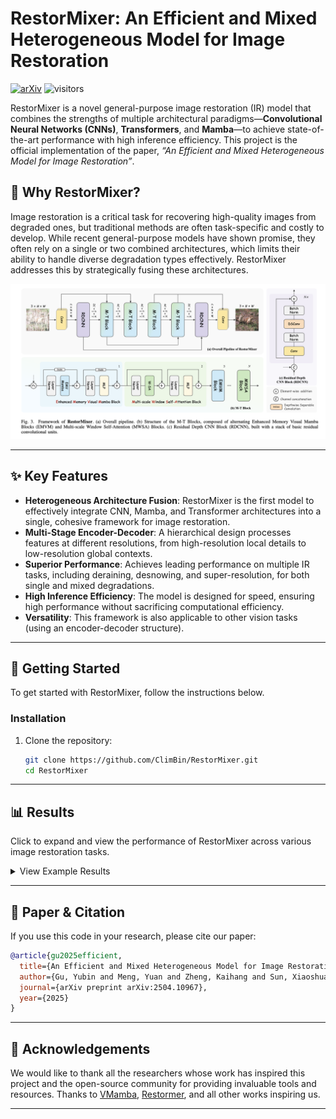 
# RestorMixer: An Efficient and Mixed Heterogeneous Model for Image Restoration 
[![arXiv](https://img.shields.io/badge/arXiv-2504.10967-<COLOR>.svg)](https://arxiv.org/abs/2504.10967)
![visitors](https://visitor-badge.laobi.icu/badge?page_id=ClimBin/RestorMixer)

RestorMixer is a novel general-purpose image restoration (IR) model that combines the strengths of multiple architectural paradigms—**Convolutional Neural Networks (CNNs)**, **Transformers**, and **Mamba**—to achieve state-of-the-art performance with high inference efficiency. This project is the official implementation of the paper, *“An Efficient and Mixed Heterogeneous Model for Image Restoration”*.

## 🌟 Why RestorMixer?

Image restoration is a critical task for recovering high-quality images from degraded ones, but traditional methods are often task-specific and costly to develop. While recent general-purpose models have shown promise, they often rely on a single or two combined architectures, which limits their ability to handle diverse degradation types effectively. RestorMixer addresses this by strategically fusing these architectures.

![RestorMixer](https://github.com/ClimBin/RestorMixer/blob/main/assets/pipeline.png "Pipeline")


-----

## ✨ Key Features

  - **Heterogeneous Architecture Fusion**: RestorMixer is the first model to effectively integrate CNN, Mamba, and Transformer architectures into a single, cohesive framework for image restoration.
  - **Multi-Stage Encoder-Decoder**: A hierarchical design processes features at different resolutions, from high-resolution local details to low-resolution global contexts.
  - **Superior Performance**: Achieves leading performance on multiple IR tasks, including deraining, desnowing, and super-resolution, for both single and mixed degradations.
  - **High Inference Efficiency**: The model is designed for speed, ensuring high performance without sacrificing computational efficiency.
  - **Versatility**: This framework is also applicable to other vision tasks (using an encoder-decoder structure).
-----

## 🚀 Getting Started

To get started with RestorMixer, follow the instructions below.

### Installation

1.  Clone the repository:
    ```bash
    git clone https://github.com/ClimBin/RestorMixer.git
    cd RestorMixer
    ```

-----

## 📊 Results
Click to expand and view the performance of RestorMixer across various image restoration tasks.

<details>
<summary>View Example Results</summary>
<p>
Here are some visual comparisons demonstrating RestorMixer's effectiveness:
<br>
</p>
<div align="center">
  <img src="https://github.com/ClimBin/RestorMixer/blob/main/assets/rain_res.png" alt="Deraining" width="1000"/>
  
<!--   <p>Figure 1: Comparison on a deraining task.</p> -->
</div>
<div align="center">
  <img src="https://github.com/ClimBin/RestorMixer/blob/main/assets/rain_vis.png" alt="Deraining_vis" width="1000"/>
  
<!--   <p>Figure 1: Comparison on a deraining task.</p> -->
</div>
<div align="center">
  <img src="https://github.com/ClimBin/RestorMixer/blob/main/assets/gopro_res.png" alt="Deblurring" width="500"/>
  
<!--   <p>Figure 1: Comparison on a deraining task.</p> -->
</div>
<div align="center">
  <img src="https://github.com/ClimBin/RestorMixer/blob/main/assets/gopro_vis.png" alt="Deblurring_vis" width="1000"/>
  
<!--   <p>Figure 1: Comparison on a deraining task.</p> -->
</div>

<div align="center">
  <img src="https://github.com/ClimBin/RestorMixer/blob/main/assets/combined_vis.png" alt="Combined_vis" width="1000"/>
  
<!--   <p>Figure 1: Comparison on a deraining task.</p> -->
</div>

  
</details>


-----

## 📄 Paper & Citation

If you use this code in your research, please cite our paper:

```bibtex
@article{gu2025efficient,
  title={An Efficient and Mixed Heterogeneous Model for Image Restoration},
  author={Gu, Yubin and Meng, Yuan and Zheng, Kaihang and Sun, Xiaoshuai and Ji, Jiayi and Ruan, Weijian and Cao, Liujuan and Ji, Rongrong},
  journal={arXiv preprint arXiv:2504.10967},
  year={2025}
}
```

-----

## 🙏 Acknowledgements

We would like to thank all the researchers whose work has inspired this project and the open-source community for providing invaluable tools and resources. 
Thanks to [VMamba](https://github.com/MzeroMiko/VMamba), [Restormer](https://github.com/swz30/Restormer), and all other works inspiring us.

-----
